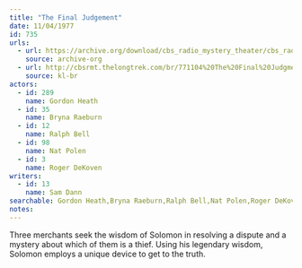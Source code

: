 ```yaml
---
title: "The Final Judgement"
date: 11/04/1977
id: 735
urls: 
  - url: https://archive.org/download/cbs_radio_mystery_theater/cbs_radio_mystery_theater-0701-0750.zip/cbs_radio_mystery_theater-0701-0750%2Fcbsrmt_0735_the_final_judgement.mp3
    source: archive-org
  - url: http://cbsrmt.thelongtrek.com/br/771104%20The%20Final%20Judgment%20-%20WOR.mp3
    source: kl-br
actors:  
  - id: 289
    name: Gordon Heath  
  - id: 35
    name: Bryna Raeburn  
  - id: 12
    name: Ralph Bell  
  - id: 98
    name: Nat Polen  
  - id: 3
    name: Roger DeKoven
writers:  
  - id: 13
    name: Sam Dann
searchable: Gordon Heath,Bryna Raeburn,Ralph Bell,Nat Polen,Roger DeKoven Sam Dann
notes:  
---
```

Three merchants seek the wisdom of Solomon in resolving a dispute and a mystery about which of them is a thief. Using his legendary wisdom, Solomon employs a unique device to get to the truth.
